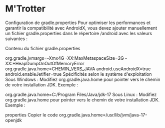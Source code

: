 # M'Trotter

Configuration de gradle.properties
Pour optimiser les performances et garantir la compatibilité avec AndroidX, vous devez ajouter manuellement un fichier gradle.properties dans le répertoire /android avec les valeurs suivantes :

Contenu du fichier gradle.properties

org.gradle.jvmargs=-Xmx4G -XX:MaxMetaspaceSize=2G -XX:+HeapDumpOnOutOfMemoryError
org.gradle.java.home=CHEMIN_VERS_JAVA
android.useAndroidX=true
android.enableJetifier=true
Spécificités selon le système d'exploitation
Sous Windows : Modifiez org.gradle.java.home pour pointer vers le chemin de votre installation JDK. Exemple :


org.gradle.java.home=C:/Program Files/Java/jdk-17
Sous Linux : Modifiez org.gradle.java.home pour pointer vers le chemin de votre installation JDK. Exemple :

properties
Copier le code
org.gradle.java.home=/usr/lib/jvm/java-17-openjdk